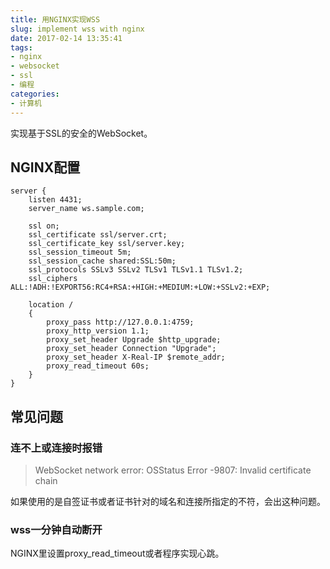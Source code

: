```yaml
---
title: 用NGINX实现WSS
slug: implement wss with nginx
date: 2017-02-14 13:35:41
tags:
- nginx
- websocket
- ssl
- 编程
categories:
- 计算机
---
```


实现基于SSL的安全的WebSocket。

## NGINX配置

```
server {
    listen 4431;
    server_name ws.sample.com;

    ssl on;
    ssl_certificate ssl/server.crt;
    ssl_certificate_key ssl/server.key;
    ssl_session_timeout 5m;
    ssl_session_cache shared:SSL:50m;
    ssl_protocols SSLv3 SSLv2 TLSv1 TLSv1.1 TLSv1.2;
    ssl_ciphers ALL:!ADH:!EXPORT56:RC4+RSA:+HIGH:+MEDIUM:+LOW:+SSLv2:+EXP;

    location /
    {
        proxy_pass http://127.0.0.1:4759;
        proxy_http_version 1.1;
        proxy_set_header Upgrade $http_upgrade;
        proxy_set_header Connection "Upgrade";
        proxy_set_header X-Real-IP $remote_addr;
        proxy_read_timeout 60s;
    }
}
```

## 常见问题

### 连不上或连接时报错

> WebSocket network error: OSStatus Error -9807: Invalid certificate chain

如果使用的是自签证书或者证书针对的域名和连接所指定的不符，会出这种问题。

### wss一分钟自动断开

NGINX里设置proxy_read_timeout或者程序实现心跳。
